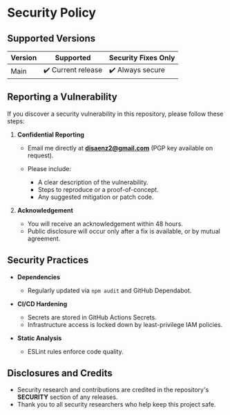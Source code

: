 # Security Policy

## Supported Versions

| Version | Supported          | Security Fixes Only |
| ------- | ------------------ | ------------------- |
| Main    | ✔️ Current release | ✔️ Always secure    |

## Reporting a Vulnerability

If you discover a security vulnerability in this repository, please follow these steps:

1. **Confidential Reporting**

   * Email me directly at **[disaenz2@gmail.com](mailto:disaenz2@gmail.com)** (PGP key available on request).
   * Please include:

     * A clear description of the vulnerability.
     * Steps to reproduce or a proof-of-concept.
     * Any suggested mitigation or patch code.

2. **Acknowledgement**

   * You will receive an acknowledgement within 48 hours.
   * Public disclosure will occur only after a fix is available, or by mutual agreement.

## Security Practices

* **Dependencies**

  * Regularly updated via `npm audit` and GitHub Dependabot.

* **CI/CD Hardening**

  * Secrets are stored in GitHub Actions Secrets.
  * Infrastructure access is locked down by least-privilege IAM policies.

* **Static Analysis**

  * ESLint rules enforce code quality.

## Disclosures and Credits

* Security research and contributions are credited in the repository's **SECURITY** section of any releases.
* Thank you to all security researchers who help keep this project safe.
